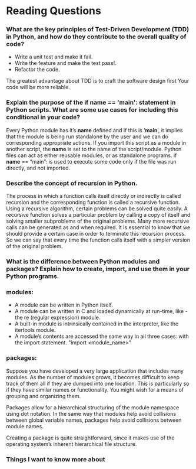 # Reading Questions

### What are the key principles of Test-Driven Development (TDD) in Python, and how do they contribute to the overall quality of code?

- Write a unit test and make it fail. 
- Write the feature and make the test pass!. 
- Refactor the code.

The greatest advantage about TDD is to craft the software design first
Your code will be more reliable.

### Explain the purpose of the if __name__ == '__main__': statement in Python scripts. What are some use cases for including this conditional in your code?

Every Python module has it’s __name__ defined and if this is ‘__main__’, it implies that the module is being run standalone by the user and we can do corresponding appropriate actions.
If you import this script as a module in another script, the __name__ is set to the name of the script/module.
Python files can act as either reusable modules, or as standalone programs.
if __name__ == “main”: is used to execute some code only if the file was run directly, and not imported.


### Describe the concept of recursion in Python.

The process in which a function calls itself directly or indirectly is called recursion and the corresponding function is called a recursive function. Using a recursive algorithm, certain problems can be solved quite easily. A recursive function solves a particular problem by calling a copy of itself and solving smaller subproblems of the original problems. Many more recursive calls can be generated as and when required. It is essential to know that we should provide a certain case in order to terminate this recursion process. So we can say that every time the function calls itself with a simpler version of the original problem.

### What is the difference between Python modules and packages? Explain how to create, import, and use them in your Python programs.

### modules:

- A module can be written in Python itself.
- A module can be written in C and loaded dynamically at run-time, like - the re (regular expression) module.
- A built-in module is intrinsically contained in the interpreter, like the itertools module.
- A module’s contents are accessed the same way in all three cases: with the import statement. "import <module_name>"

### packages:
Suppose you have developed a very large application that includes many modules. As the number of modules grows, it becomes difficult to keep track of them all if they are dumped into one location. This is particularly so if they have similar names or functionality. You might wish for a means of grouping and organizing them.

Packages allow for a hierarchical structuring of the module namespace using dot notation. In the same way that modules help avoid collisions between global variable names, packages help avoid collisions between module names.

Creating a package is quite straightforward, since it makes use of the operating system’s inherent hierarchical file structure.



### Things I want to know more about